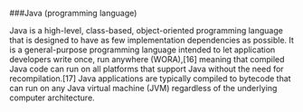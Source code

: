 ###Java (programming language)


Java is a high-level, class-based, object-oriented programming language that is designed to have as few implementation dependencies as possible. It is a general-purpose programming language intended to let application developers write once, run anywhere (WORA),[16] meaning that compiled Java code can run on all platforms that support Java without the need for recompilation.[17] Java applications are typically compiled to bytecode that can run on any Java virtual machine (JVM) regardless of the underlying computer architecture.